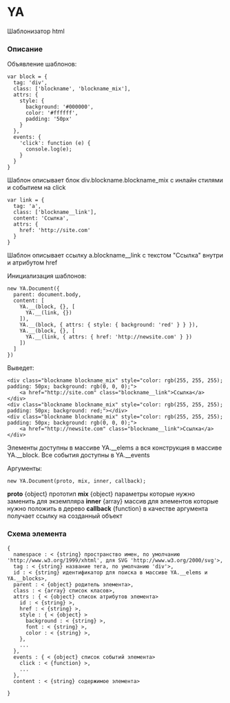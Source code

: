 # YA 
Шаблонизатор html

### Описание
Объявление шаблонов:

    var block = {
      tag: 'div',
      class: ['blockname', 'blockname_mix'],
      attrs: {
        style: {
          background: '#000000',
          color: '#ffffff',
          padding: '50px'
        }
      },
      events: {
        'click': function (e) {
          console.log(e);
        }
      }
    }

Шаблон описывает блок div.blockname.blockname_mix с инлайн стилями и событием на click 

    var link = {
      tag: 'a',
      class: ['blockname__link'],
      content: 'Ссылка',
      attrs: {
        href: 'http://site.com'
      }
    }

Шаблон описывает ссылку a.blockname__link с текстом "Ссылка" внутри и атрибутом href


Инициализация шаблонов:

    new YA.Document({
      parent: document.body,
      content: [
        YA.__(block, {}, [
          YA.__(link, {})
        ]),
        YA.__(block, { attrs: { style: { background: 'red' } } }),
        YA.__(block, {}, [
          YA.__(link, { attrs: { href: 'http://newsite.com' } })
        ])
      ]
    })
	
Выведет:	

	<div class="blockname blockname_mix" style="color: rgb(255, 255, 255); padding: 50px; background: rgb(0, 0, 0);">
		<a href="http://site.com" class="blockname__link">Ссылка</a>
	</div>
	<div class="blockname blockname_mix" style="color: rgb(255, 255, 255); padding: 50px; background: red;"></div>
	<div class="blockname blockname_mix" style="color: rgb(255, 255, 255); padding: 50px; background: rgb(0, 0, 0);">
		<a href="http://newsite.com" class="blockname__link">Ссылка</a>
	</div>
    
Элементы доступны в массиве YA.__elems а вся конструкция в массиве YA.__block. Все события доступны в YA.__events

Аргументы: 

    new YA.Document(proto, mix, inner, callback);
    
**proto** {object} прототип
**mix** {object} параметры которые нужно заменить для экземпляра
**inner** {array} массив для элементов которые нужно положить в дерево
**callback** {function} в качестве аргумента получает ссылку на созданный объект 

### Схема элемента

    {
      namespace : < {string} пространство имен, по умолчанию 'http://www.w3.org/1999/xhtml', для SVG 'http://www.w3.org/2000/svg'>, 
      tag : < {string} название тега, по умолчанию 'div'>,
      id : < {string} идентификатор для поиска в массиве YA.__elems и YA.__blocks>,
      parent : < {object} родитель элемента>, 
      class : < {array} список класов>,
      attrs : { < {object} список атрибутов элемента>
        id : < {string} >,
        href : < {string} >,
        style : { < {object} >
          background : < {string} >,
          font : < {string} >,
          color : < {string} >,
        },
        ...   
      },
      events : { < {object} список событий элемента>
        click : < {function} >,
        ...
      },
      content : < {string} содержимое элемента>
      
    }
